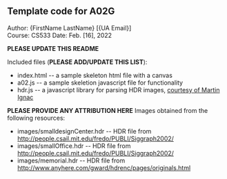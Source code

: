 Template code for A02G
------------

Author: {FirstName LastName} [{UA Email}]  
Course: CS533 
Date: Feb. [16], 2022

**PLEASE UPDATE THIS README**


Included files (**PLEASE ADD/UPDATE THIS LIST**):
* index.html -- a sample skeleton html file with a canvas
* a02.js -- a sample skeletion javascript file for functionality
* hdr.js -- a javascript library for parsing HDR images, [courtesy of Martin Ignac](https://github.com/vorg/parse-hdr)


**PLEASE PROVIDE ANY ATTRIBUTION HERE**
Images obtained from the following resources:
* images/smalldesignCenter.hdr -- HDR file from http://people.csail.mit.edu/fredo/PUBLI/Siggraph2002/
* images/smallOffice.hdr -- HDR file from http://people.csail.mit.edu/fredo/PUBLI/Siggraph2002/
* images/memorial.hdr -- HDR file from http://www.anyhere.com/gward/hdrenc/pages/originals.html
